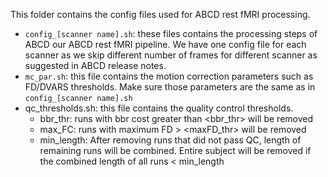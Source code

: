 This folder contains the config files used for ABCD rest fMRI processing.
* `config_[scanner name].sh`: these files contains the processing steps of ABCD our ABCD rest fMRI pipeline. We have one config file for each scanner as we skip different number of frames for different scanner as suggested in ABCD release notes.
* `mc_par.sh`: this file contains the motion correction parameters such as FD/DVARS thresholds. Make sure those parameters are the same as in `config_[scanner name].sh`
* qc_thresholds.sh: this file contains the quality control thresholds.
  * bbr_thr: runs with bbr cost greater than <bbr_thr> will be removed
  * max_FC: runs with maximum FD > <maxFD_thr> will be removed
  * min_length: After removing runs that did not pass QC, length of remaining runs will be combined. Entire subject will be removed if the combined length of all runs < min_length
